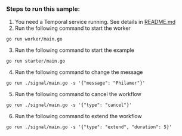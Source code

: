 ### Steps to run this sample:
1) You need a Temporal service running. See details in [README.md](https://github.com/temporalio/samples-go)
2) Run the following command to start the worker
```
go run worker/main.go
```
3) Run the following command to start the example
```
go run starter/main.go
```
4) Run the following command to change the message
```
go run ./signal/main.go -s '{"message": "Philamer"}'
```
5) Run the following command to cancel the workflow
```
go run ./signal/main.go -s '{"type": "cancel"}'
```
6) Run the following command to extend the workflow
```
go run ./signal/main.go -s '{"type": "extend", "duration": 5}'
```
